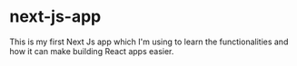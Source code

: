 # next-js-app
This is my first Next Js app which I'm using to learn the functionalities and how it can make building React apps easier.

